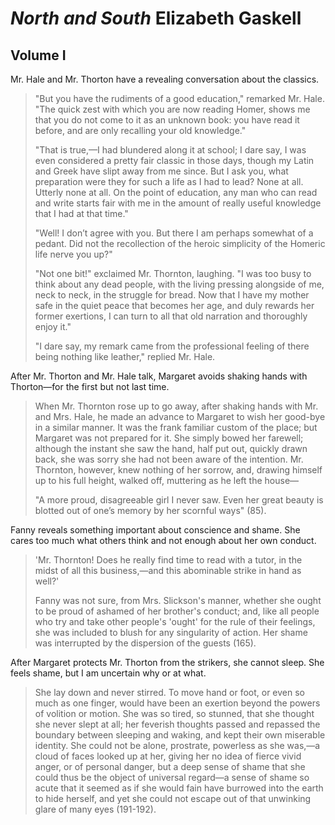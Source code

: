 # *North and South* Elizabeth Gaskell

## Volume I

Mr. Hale and Mr. Thorton have a revealing conversation about the classics.

> "But you have the rudiments of a good education," remarked Mr. Hale.
> "The quick zest with which you are now reading Homer,
> shows me that you do not come to it as an unknown book:
> you have read it before, and are only recalling your old knowledge."
>
> "That is true,—I had blundered along it at school;
> I dare say, I was even considered a pretty fair classic in those days,
> though my Latin and Greek have slipt away from me since.
> But I ask you, what preparation were they for such a life as I had to lead?
> None at all.
> Utterly none at all.
> On the point of education,
> any man who can read and write starts fair with me in the amount of really useful knowledge that I had at that time."
>
> "Well!
> I don’t agree with you.
> But there I am perhaps somewhat of a pedant.
> Did not the recollection of the heroic simplicity of the Homeric life nerve you up?"
>
> "Not one bit!" exclaimed Mr. Thornton, laughing.
> "I was too busy to think about any dead people,
> with the living pressing alongside of me, neck to neck, in the struggle for bread.
> Now that I have my mother safe in the quiet peace that becomes her age,
> and duly rewards her former exertions,
> I can turn to all that old narration and thoroughly enjoy it."
>
> "I dare say,
> my remark came from the professional feeling of there being nothing like leather,"
> replied Mr. Hale.

After Mr. Thorton and Mr. Hale talk,
Margaret avoids shaking hands with Thorton—for the first but not last time.

> When Mr. Thornton rose up to go away, after shaking hands with Mr. and Mrs. Hale,
> he made an advance to Margaret to wish her good-bye in a similar manner.
> It was the frank familiar custom of the place; but Margaret was not prepared for it.
> She simply bowed her farewell;
> although the instant she saw the hand, half put out, quickly drawn back,
> she was sorry she had not been aware of the intention.
> Mr. Thornton, however, knew nothing of her sorrow,
> and, drawing himself up to his full height, walked off,
> muttering as he left the house—
>
> "A more proud, disagreeable girl I never saw.
> Even her great beauty is blotted out of one’s memory by her scornful ways" (85).

Fanny reveals something important about conscience and shame.
She cares too much what others think and not enough about her own conduct.

> 'Mr. Thornton!
> Does he really find time to read with a tutor,
> in the midst of all this business,—and this abominable strike in hand as well?'
>
> Fanny was not sure, from Mrs. Slickson's manner,
> whether she ought to be proud of ashamed of her brother's conduct;
> and, like all people who try and take other people's 'ought' for the rule of their feelings,
> she was included to blush for any singularity of action.
> Her shame was interrupted by the dispersion of the guests (165).

After Margaret protects Mr. Thorton from the strikers, she cannot sleep.
She feels shame, but I am uncertain why or at what.

> She lay down and never stirred.
> To move hand or foot, or even so much as one finger,
> would have been an exertion beyond the powers of volition or motion.
> She was so tired, so stunned, that she thought she never slept at all;
> her feverish thoughts passed and repassed the boundary between sleeping and waking,
> and kept their own miserable identity.
> She could not be alone, prostrate, powerless as she was,—a cloud of faces looked up at her,
> giving her no idea of fierce vivid anger, or of personal danger,
> but a deep sense of shame that she could thus be the object of universal regard—a
> sense of shame so acute that it seemed as if she would fain have burrowed
> into the earth to hide herself,
> and yet she could not escape out of that unwinking glare of many eyes (191-192).
